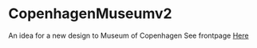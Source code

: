 # CopenhagenMuseumv2

An idea for a new design to Museum of Copenhagen
See frontpage [Here](https://cphmuseumv2.herokuapp.com/index.html)
